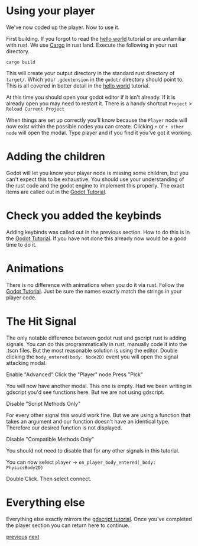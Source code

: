 # Using your player

We've now coded up the player. Now to use it.

First building. If you forgot to read the [hello world]() tutorial or are unfamiliar with rust. We use [Cargo]() in rust land. Execute the following in your rust directory.

```
cargo build
```

This will create your output directory in the standard rust directory of `target/`. Which your `.gdextension` in the `godot/` directory should point to. This is all covered in better detail in the [hello world]() tutorial.

At this time you should open your godot editor if it isn't already. If it is already open you may need to restart it. There is a handy shortcut `Project` > `Reload Current Project`

When things are set up correctly you'll know because the `Player` node will now exist within the possible nodes you can create. Clicking `+` or `+ other node` will open the modal. Type player and if you find it you've got it working.

# Adding the children

Godot will let you know your player node is missing some children, but you can't expect this to be exhaustive. You should use your understanding of the rust code and the godot engine to implement this properly. The exact items are called out in the [Godot Tutorial]().

# Check you added the keybinds
 
Adding keybinds was called out in the previous section. How to do this is in the [Godot Tutorial](). If you have not done this already now would be a good time to do it.

# Animations

There is no difference with animations when you do it via rust. Follow the [Godot Tutorial](). Just be sure the names exactly match the strings in your player code.

# The Hit Signal

The only notable difference between godot rust and gscript rust is adding signals. You can do this programmatically in rust, manually code it into the .tscn files. But the most reasonable solution is using the editor. Double clicking the `body_entered(body: Node2D)` event you will open the signal attacking modal. 

Enable "Advanced"
Click the "Player" node
Press "Pick"

You will now have another modal. This one is empty. Had we been writing in gdscript you'd see functions here. But we are not using gdscript. 

Disable "Script Methods Only"

For every other signal this would work fine. But we are using a function that takes an argument and our function doesn't have an identical type. Therefore our desired function is not displayed. 

Disable "Compatible Methods Only"

You should not need to disable that for any other signals in this tutorial.

You can now select `player` ->  `on_player_body_entered(_body: PhysicsBody2D)`

Double Click. Then select connect. 

# Everything else
Everything else exactly mirrors the [gdscript tutorial](). Once you've completed the player section you can return here to continue.

[previous]() 
[next]()

